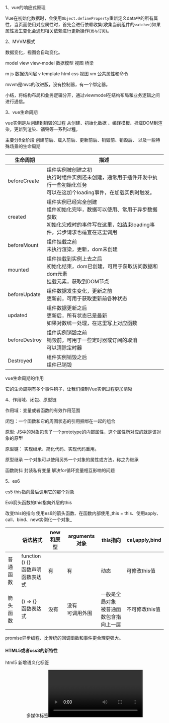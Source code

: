 1、vue的响应式原理

Vue在初始化数据时，会使用`Object.defineProperty`重新定义data中的所有属性，当页面使用对应属性时，首先会进行依赖收集(收集当前组件的`watcher`)如果属性发生变化会通知相关依赖进行更新操作(`发布订阅`)。

2、MVVM模式

数据变化，视图会自动变化。

model		view	view-model
数据模型	视图		桥梁

m		js 数据访问层
v		template html css 视图
vm	公共属性和命令

mvvm是mvc的改进版，没有控制器，有一个绑定器。

小结，将结构布局和业务逻辑分开，通过viewmodel在结构布局和业务逻辑之间进行通信。

3、vue生命周期

vue实例是从创建到销毁的过程
从创建、初始化数据 、编译模板、挂载DOM到渲染，更新到渲染、销毁等一系列过程。

主要分8全阶段
创建前后、载入前后、更新前后、销毁前、销毁后、 以及一些特殊场景的生命周期

|生命周期|描述|
|---|---|
|beforeCreate|组件实例被创建之初<br />执行时组件实例还未创建，通常用于插件开发中执行一些初始化任务<br />可以在这加个loading事件，在加载实例时触发。|
|created|组件实例已经完全创建<br />组件初始化完毕，数据可以使用、常用于异步数据获取<br />初始化完成时的事件写在这里，如结束loading事件，异步请求也适宜在这里调用|
|beforeMount|组件挂载之前<br />未执行渲染，更新，dom未创建|
|mounted|组件挂载到实例上去之后<br />初始化结束，dom已创建，可用于获取访问数据和dom元素<br />挂载元素，获取到DOM节点|
|beforeUpdate|组件数据发生变化，更新之前<br />更新前，可用于获取更新前各种状态|
|updated|组件数据更新之后<br />更新后，所有状态已是最新<br />如果对数统一处理，在这里写上对应函数|
|beforeDestroy|组件实例销毁之前<br />销毁前，可用于一些定时器或订阅的取消<br />可以清除定时器|
|Destroyed|组件实例销毁之后<br />组件已销毁|

vue生命周期的作用

它的生命周期有多个事件钩子，让我们控制Vue实例过程更加清晰

4、作用域、闭包、原型链

作用域：变量或者函数的有效作用范围

闭包：一个函数和它的周围状态的引用捆绑在一起的组合

原型:	JS中的对象包含了一个prototype的内部属性，这个属性所对应的就是该对象的原型

原型链：
实现继承、简化代码、实现代码重用。

原型继承
一个对象可以使用另外一个对象的属性或方法，称之为继承

函数防抖
封装私有变量
解决for循环变量相互影响的问题

5、es6

es5 this指向最后调用它的那个对象

Es6箭头函数的this指向外层的this

改变this的指向
使用es6的箭头函数、在函数内部使用_this = this、使用apply、call、bind、new实例化一个对象_

||语法格式|new和原型|arguments对象|this指向|cal,apply,bind|
|---|---|---|---|---|---|
|普通函数|function () {}<br />函数声明<br />函数表达式|有|有|动态|可修改this值|
|箭头函数|() => {}<br />函数表达式|没有|没有<br />可调用外围|一般是全局对象<br />被普通函数包含指向上一层|不可修改this值|



promise异步编程、比传统的回调函数和事件更合理更强大。



#### HTML5或者css3的新特性

html5 新增语义化标签<header><nav><article><aside><section><footer>
多媒体标签<video><audio>

#### css3
新增选择器，属性选择器、伪类选择器
计算calc()、动画过渡

#### flex

rem em px

#### 块元素有哪些













## New操作符做了什么事情

1、首先创建了一个新对象

````
var fn = new Fn()
````

2、设置原型，将对象的原型设置为函数的prototype对象

````
fn.prototype = Fn.prototype
````

3、函数的this指向这个对象，执行构造函数的代码（为这个新对象添加属性）

````
fn.this = Fn.this
````

4、判断函数的返回值类型，如果是值类型，返回创建的对象，如果是引用类型，就返回这个引用类型的对象（构造函数里面不需要return）







## 原型与原型链

**1、原型是什么**

一个对象，我们也称为prototype为**原型对象**

**原型的作用是什么**

**共享方法**



**2、原型链**

（1）当一个对象查找属性和方法时会从自身查找，如果查找不到则会通过`__proto__`指向被实例化的构造函数的prototype

（2）隐式原型也是一个对象，是指向我们构造函数的原型

（3）除了最顶层的Object对象没有`__proto__`，其它所有的对象都有`__proto__`，这是隐式原型

（4）隐式原型`__proto__`的作用是让对象通过它来一直往上查找属性或方法，直到找到最顶层的Object的`__proto__`属性，它的值是null，这个查找的过程就是原型链

## 函数进阶
#### 函数的多种定义和调用方式

**定义方式：3种**
（1）函数声明方式function关键字（命名函数）
（2）匿名表达式（匿名函数）
（3）利用new Function('参数1', '参数2', '函数体')

**调用方式：6种**
（1）普通函数
（2）对象的方法
（3）构造函数
（4）绑定事件函数
（5）定时器函数
（6）立即执行函数

#### 改变函数内部this的指向

Js提供了三种方法	call()	apply()	bind()

#### 严格模式的特点

#### 函数作为参数和返回值传递

#### 闭包的作用

闭包（closure）指有权访问另一个函数作用域中变量的函数。

> 闭包是一个函数：是一个作用域可以访问另一个函数内部的局部变量 

**闭包的作用：延伸变量的作用范围**

#### 递归的两个条件



#### 深拷贝和浅拷贝的区别

（1）浅拷贝只是拷贝一层，更深层次对象级别的只拷贝引用（地址）。
（2）深拷贝拷贝多层，每一级别的数据都会拷贝。

#### let，const，var的区别

|     var      |      let       |     const      |
| :----------: | :------------: | :------------: |
|  声明的变量  |   声明的变量   |   声明的常量   |
| 函数级作用域 |   块级作用域   |   块级作用域   |
|   变量提升   | 不存在变量提升 | 不存在变量提升 |
|   值可更改   |    值可更改    |   值不可更改   |
#### 防止白屏的方法
（1）加loading
（2）骨架屏

**骨架屏原理**
- 在页面元素后面增加一个骨架div，当页面加载完成后就隐藏这个div
- 在页面元素结构中先嵌入骨架div，当页面加载完成后就替换这个div
- 通过伪元素实现骨架样式，通过操作样式实现骨架和页面的动态切换

**vue项目中的骨架屏**

- 需要一个组件，做占位使用。这个占位组件有个专业术语：骨架屏组件。
  - 暴露一些属性：高，宽，背景，是否有闪动画。
- 这是一个公用组件，需要全局注册，将来这样的组件建议再vue插件中定义。
- 使用组件完成需要骨架效果。